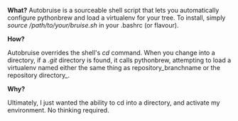 **What?**
Autobruise is a sourceable shell script that lets you automatically configure pythonbrew and load a virtualenv for your tree. To install, simply _source /path/to/your/bruise.sh_ in your .bashrc (or flavour).

**How?**

Autobruise overrides the shell's *cd* command.  When you change into a directory, if a *.git* directory is found, it calls pythonbrew, attempting to load a virtualenv named either the same thing as repository_branchname or the repository directory_.

**Why?**

Ultimately, I just wanted the ability to cd into a directory, and activate my environment. No thinking required.
